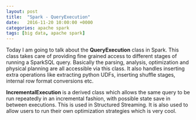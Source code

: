 ```yaml
---
layout: post
title:  "Spark - QueryExecution"
date:   2016-11-20 10:00:00 +0000
categories: apache spark
tags: [big data, apache spark]
---
```


Today I am going to talk about the **QueryExecution** class in Spark. This class takes care of providing fine grained access to different stages of running a SparkSQL query. Basically the parsing, analysis, optimization and physical planning are all accessible via this class. It also handles inserting extra operations like extracting python UDFs, inserting shuffle stages, internal row format conversions etc.

**IncrementalExecution** is a derived class which allows the same query to be run repeatedly in an incremental fashion, with possible state save in between executions. This is used in Structured Streaming. It is also used to allow users to run their own optimization strategies which is very cool.

